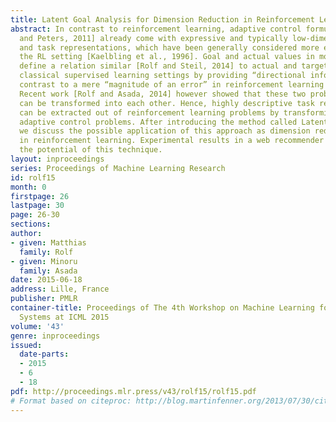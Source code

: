 ```yaml
---
title: Latent Goal Analysis for Dimension Reduction in Reinforcement Learning
abstract: In contrast to reinforcement learning, adaptive control formulations [Nguyen-Tuong
  and Peters, 2011] already come with expressive and typically low-dimensional goal
  and task representations, which have been generally considered more expressive than
  the RL setting [Kaelbling et al., 1996]. Goal and actual values in motor control
  define a relation similar [Rolf and Steil, 2014] to actual and target outputs in
  classical supervised learning settings by providing “directional information” in
  contrast to a mere “magnitude of an error” in reinforcement learning [Barto, 1994].
  Recent work [Rolf and Asada, 2014] however showed that these two problem formulations
  can be transformed into each other. Hence, highly descriptive task representations
  can be extracted out of reinforcement learning problems by transforming them into
  adaptive control problems. After introducing the method called Latent Goal Analysis,
  we discuss the possible application of this approach as dimension reduction technique
  in reinforcement learning. Experimental results in a web recommender scenario confirm
  the potential of this technique.
layout: inproceedings
series: Proceedings of Machine Learning Research
id: rolf15
month: 0
firstpage: 26
lastpage: 30
page: 26-30
sections: 
author:
- given: Matthias
  family: Rolf
- given: Minoru
  family: Asada
date: 2015-06-18
address: Lille, France
publisher: PMLR
container-title: Proceedings of The 4th Workshop on Machine Learning for Interactive
  Systems at ICML 2015
volume: '43'
genre: inproceedings
issued:
  date-parts:
  - 2015
  - 6
  - 18
pdf: http://proceedings.mlr.press/v43/rolf15/rolf15.pdf
# Format based on citeproc: http://blog.martinfenner.org/2013/07/30/citeproc-yaml-for-bibliographies/
---
```

